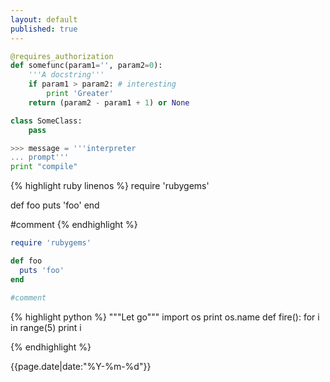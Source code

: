 ```yaml
---
layout: default
published: true
---
```


```python
@requires_authorization
def somefunc(param1='', param2=0):
    '''A docstring'''
    if param1 > param2: # interesting
        print 'Greater'
    return (param2 - param1 + 1) or None

class SomeClass:
    pass

>>> message = '''interpreter
... prompt'''
print "compile"
```



{% highlight ruby linenos %}
require 'rubygems'

def foo
  puts 'foo'
end

#comment
{% endhighlight %}


```ruby
require 'rubygems'

def foo
  puts 'foo'
end

#comment
```



{% highlight python %}
"""Let go"""
import os
print os.name
def fire():
	for i in range(5)
		print i
	
{% endhighlight %}

{{page.date|date:"%Y-%m-%d"}}